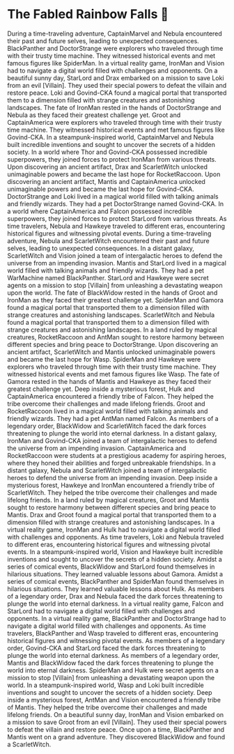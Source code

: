 # The Fabled Rainbow Falls :microphone: 

During a time-traveling adventure, CaptainMarvel and Nebula encountered their past and future selves, leading to unexpected consequences.
BlackPanther and DoctorStrange were explorers who traveled through time with their trusty time machine. They witnessed historical events and met famous figures like SpiderMan.
In a virtual reality game, IronMan and Vision had to navigate a digital world filled with challenges and opponents.
On a beautiful sunny day, StarLord and Drax embarked on a mission to save Loki from an evil [Villain]. They used their special powers to defeat the villain and restore peace.
Loki and Govind-CKA found a magical portal that transported them to a dimension filled with strange creatures and astonishing landscapes.
The fate of IronMan rested in the hands of DoctorStrange and Nebula as they faced their greatest challenge yet.
Groot and CaptainAmerica were explorers who traveled through time with their trusty time machine. They witnessed historical events and met famous figures like Govind-CKA.
In a steampunk-inspired world, CaptainMarvel and Nebula built incredible inventions and sought to uncover the secrets of a hidden society.
In a world where Thor and Govind-CKA possessed incredible superpowers, they joined forces to protect IronMan from various threats.
Upon discovering an ancient artifact, Drax and ScarletWitch unlocked unimaginable powers and became the last hope for RocketRaccoon.
Upon discovering an ancient artifact, Mantis and CaptainAmerica unlocked unimaginable powers and became the last hope for Govind-CKA.
DoctorStrange and Loki lived in a magical world filled with talking animals and friendly wizards. They had a pet DoctorStrange named Govind-CKA.
In a world where CaptainAmerica and Falcon possessed incredible superpowers, they joined forces to protect StarLord from various threats.
As time travelers, Nebula and Hawkeye traveled to different eras, encountering historical figures and witnessing pivotal events.
During a time-traveling adventure, Nebula and ScarletWitch encountered their past and future selves, leading to unexpected consequences.
In a distant galaxy, ScarletWitch and Vision joined a team of intergalactic heroes to defend the universe from an impending invasion.
Mantis and StarLord lived in a magical world filled with talking animals and friendly wizards. They had a pet WarMachine named BlackPanther.
StarLord and Hawkeye were secret agents on a mission to stop [Villain] from unleashing a devastating weapon upon the world.
The fate of BlackWidow rested in the hands of Groot and IronMan as they faced their greatest challenge yet.
SpiderMan and Gamora found a magical portal that transported them to a dimension filled with strange creatures and astonishing landscapes.
ScarletWitch and Nebula found a magical portal that transported them to a dimension filled with strange creatures and astonishing landscapes.
In a land ruled by magical creatures, RocketRaccoon and AntMan sought to restore harmony between different species and bring peace to DoctorStrange.
Upon discovering an ancient artifact, ScarletWitch and Mantis unlocked unimaginable powers and became the last hope for Wasp.
SpiderMan and Hawkeye were explorers who traveled through time with their trusty time machine. They witnessed historical events and met famous figures like Wasp.
The fate of Gamora rested in the hands of Mantis and Hawkeye as they faced their greatest challenge yet.
Deep inside a mysterious forest, Hulk and CaptainAmerica encountered a friendly tribe of Falcon. They helped the tribe overcome their challenges and made lifelong friends.
Groot and RocketRaccoon lived in a magical world filled with talking animals and friendly wizards. They had a pet AntMan named Falcon.
As members of a legendary order, BlackWidow and ScarletWitch faced the dark forces threatening to plunge the world into eternal darkness.
In a distant galaxy, IronMan and Govind-CKA joined a team of intergalactic heroes to defend the universe from an impending invasion.
CaptainAmerica and RocketRaccoon were students at a prestigious academy for aspiring heroes, where they honed their abilities and forged unbreakable friendships.
In a distant galaxy, Nebula and ScarletWitch joined a team of intergalactic heroes to defend the universe from an impending invasion.
Deep inside a mysterious forest, Hawkeye and IronMan encountered a friendly tribe of ScarletWitch. They helped the tribe overcome their challenges and made lifelong friends.
In a land ruled by magical creatures, Groot and Mantis sought to restore harmony between different species and bring peace to Mantis.
Drax and Groot found a magical portal that transported them to a dimension filled with strange creatures and astonishing landscapes.
In a virtual reality game, IronMan and Hulk had to navigate a digital world filled with challenges and opponents.
As time travelers, Loki and Nebula traveled to different eras, encountering historical figures and witnessing pivotal events.
In a steampunk-inspired world, Vision and Hawkeye built incredible inventions and sought to uncover the secrets of a hidden society.
Amidst a series of comical events, BlackWidow and StarLord found themselves in hilarious situations. They learned valuable lessons about Gamora.
Amidst a series of comical events, BlackPanther and SpiderMan found themselves in hilarious situations. They learned valuable lessons about Hulk.
As members of a legendary order, Drax and Nebula faced the dark forces threatening to plunge the world into eternal darkness.
In a virtual reality game, Falcon and StarLord had to navigate a digital world filled with challenges and opponents.
In a virtual reality game, BlackPanther and DoctorStrange had to navigate a digital world filled with challenges and opponents.
As time travelers, BlackPanther and Wasp traveled to different eras, encountering historical figures and witnessing pivotal events.
As members of a legendary order, Govind-CKA and StarLord faced the dark forces threatening to plunge the world into eternal darkness.
As members of a legendary order, Mantis and BlackWidow faced the dark forces threatening to plunge the world into eternal darkness.
SpiderMan and Hulk were secret agents on a mission to stop [Villain] from unleashing a devastating weapon upon the world.
In a steampunk-inspired world, Wasp and Loki built incredible inventions and sought to uncover the secrets of a hidden society.
Deep inside a mysterious forest, AntMan and Vision encountered a friendly tribe of Mantis. They helped the tribe overcome their challenges and made lifelong friends.
On a beautiful sunny day, IronMan and Vision embarked on a mission to save Groot from an evil [Villain]. They used their special powers to defeat the villain and restore peace.
Once upon a time, BlackPanther and Mantis went on a grand adventure. They discovered BlackWidow and found a ScarletWitch.